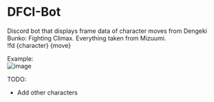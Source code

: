# DFCI-Bot
Discord bot that displays frame data of character moves from Dengeki Bunko: Fighting Climax. Everything taken from Mizuumi.\
!fd {character} {move}

Example:\
![image](https://user-images.githubusercontent.com/79187987/109743260-3f6e6b80-7b85-11eb-9c17-7035f0d278c3.png)

TODO:
- Add other characters
